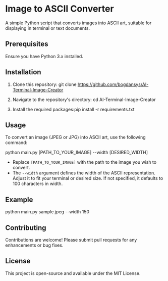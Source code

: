 # Image to ASCII Converter

A simple Python script that converts images into ASCII art, suitable for displaying in terminal or text documents.

## Prerequisites

Ensure you have Python 3.x installed. 

## Installation

1. Clone this repository: git clone https://github.com/bogdansys/AI-Terminal-Image-Creator

2. Navigate to the repository's directory: cd AI-Terminal-Image-Creator

3. Install the required packages:pip install -r requirements.txt


## Usage

To convert an image (JPEG or JPG) into ASCII art, use the following command:

python main.py [PATH_TO_YOUR_IMAGE] --width [DESIRED_WIDTH]


- Replace `[PATH_TO_YOUR_IMAGE]` with the path to the image you wish to convert.
- The `--width` argument defines the width of the ASCII representation. Adjust it to fit your terminal or desired size. If not specified, it defaults to 100 characters in width.

## Example

python main.py sample.jpeg --width 150 

## Contributing

Contributions are welcome! Please submit pull requests for any enhancements or bug fixes.

## License

This project is open-source and available under the MIT License.


